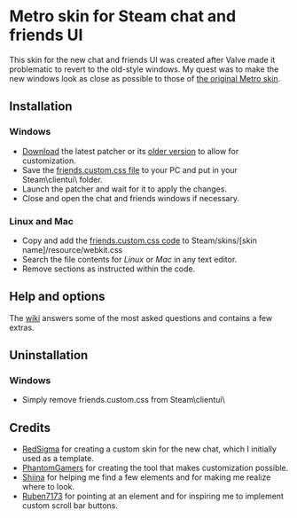 # Metro skin for Steam chat and friends UI

This skin for the new chat and friends UI was created after Valve made it problematic to revert to the old-style windows.
My quest was to make the new windows look as close as possible to those of [the original Metro skin](https://steamcommunity.com/groups/metroforsteam).

## Installation
### Windows
* [Download](https://github.com/PhantomGamers/SteamFriendsPatcher/releases) the latest patcher or its [older version](https://github.com/PhantomGamers/EnableNewSteamFriendsSkin/releases) to allow for customization.
* Save the [friends.custom.css file](https://raw.githubusercontent.com/RoseTheFlower/newsteamchat/master/friends.custom.css) to your PC and put in your Steam\clientui\ folder.
* Launch the patcher and wait for it to apply the changes.
* Close and open the chat and friends windows if necessary.
### Linux and Mac
* Copy and add the [friends.custom.css code](https://raw.githubusercontent.com/RoseTheFlower/newsteamchat/master/friends.custom.css) to Steam/skins/[skin name]/resource/webkit.css
* Search the file contents for *Linux* or *Mac* in any text editor.
* Remove sections as instructed within the code.

## Help and options
The [wiki](../../wiki) answers some of the most asked questions and contains a few extras.

## Uninstallation
### Windows
* Simply remove friends.custom.css from Steam\clientui\

## Credits
* [RedSigma](https://github.com/redsigma) for creating a custom skin for the new chat, which I initially used as a template.
* [PhantomGamers](https://github.com/PhantomGamers) for creating the tool that makes customization possible.
* [Shiina](https://github.com/AikoMidori) for helping me find a few elements and for making me realize where to look.
* [Ruben7173](https://github.com/Ruben7173/) for pointing at an element and for inspiring me to implement custom scroll bar buttons.
